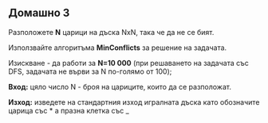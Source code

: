 
## Домашно 3

Разположете  **N** царици на дъска NxN, така че да не се бият.

Използвайте алгоритъма  **MinConflicts** за решение на задачата.

Изискване - да работи за **N=10 000** (при решаването на задачата със DFS, задачата не върви за N по-голямо от 100);

**Вход:** цяло число N - броя на цариците, които да се разположат.

**Изход:** изведете на стандартния изход игралната дъска като обозначите царица със * а празна клетка със _